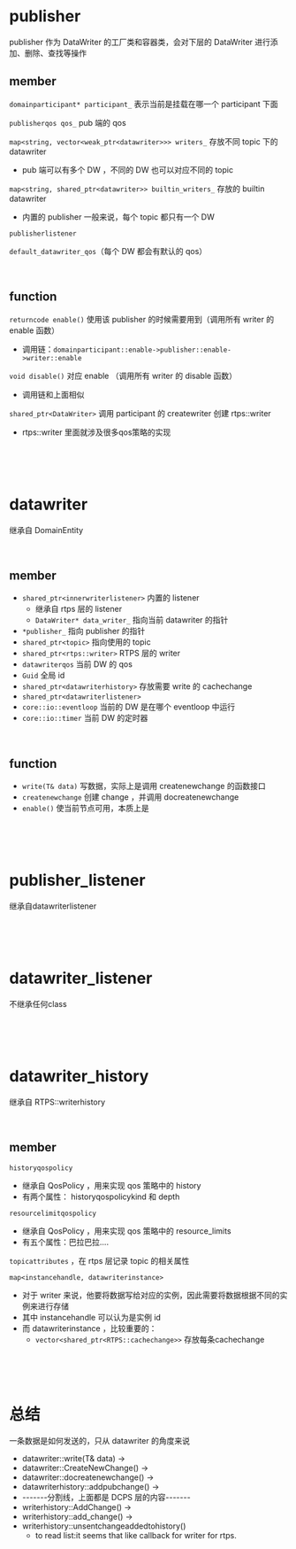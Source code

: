 # publisher

publisher 作为 DataWriter 的工厂类和容器类，会对下层的 DataWriter 进行添加、删除、查找等操作

## member

`domainparticipant* participant_` 表示当前是挂载在哪一个 participant 下面

`publisherqos qos_` pub 端的 qos 

`map<string, vector<weak_ptr<datawriter>>> writers_` 存放不同 topic 下的 datawriter

- pub 端可以有多个 DW ，不同的 DW 也可以对应不同的 topic

`map<string, shared_ptr<datawriter>> builtin_writers_` 存放的 builtin datawriter

- 内置的 publisher 一般来说，每个 topic 都只有一个 DW

`publisherlistener`

`default_datawriter_qos`（每个 DW 都会有默认的 qos）

<br/>

## function

`returncode enable()` 使用该 publisher 的时候需要用到（调用所有 writer 的 enable 函数）

- 调用链：`domainparticipant::enable->publisher::enable->writer::enable`

`void disable()` 对应 enable （调用所有 writer 的 disable 函数）

- 调用链和上面相似

`shared_ptr<DataWriter>` 调用 participant 的 createwriter 创建 rtps::writer

- rtps::writer 里面就涉及很多qos策略的实现

<br/>

<br/>

<br/>

# datawriter

继承自 DomainEntity

<br/>

## member

- `shared_ptr<innerwriterlistener>` 内置的 listener
  - 继承自 rtps 层的 listener
  - `DataWriter* data_writer_` 指向当前 datawriter 的指针
- `*publisher_` 指向 publisher 的指针
- `shared_ptr<topic>` 指向使用的 topic
- `shared_ptr<rtps::writer>` RTPS 层的 writer
- `datawriterqos` 当前 DW 的 qos
- `Guid` 全局 id
- `shared_ptr<datawriterhistory>` 存放需要 write 的 cachechange
- `shared_ptr<datawriterlistener>`
- `core::io::eventloop` 当前的 DW 是在哪个 eventloop 中运行
- `core::io::timer` 当前 DW 的定时器

<br/>

## function

- `write(T& data)` 写数据，实际上是调用 createnewchange 的函数接口
- `createnewchange` 创建 change ，并调用 docreatenewchange
- `enable()` 使当前节点可用，本质上是 

<br/>

<br/>

<br/>

# publisher_listener

继承自datawriterlistener

<br/>

<br/>

<br/>

# datawriter_listener

不继承任何class

<br/>

<br/>

<br/>

# datawriter_history

继承自 RTPS::writerhistory

<br/>

## member
`historyqospolicy`

- 继承自 QosPolicy ，用来实现 qos 策略中的 history
- 有两个属性： historyqospolicykind 和 depth

`resourcelimitqospolicy`

- 继承自 QosPolicy ，用来实现 qos 策略中的 resource_limits
- 有五个属性：巴拉巴拉....

`topicattributes` ，在 rtps 层记录 topic 的相关属性

`map<instancehandle, datawriterinstance>`

- 对于 writer 来说，他要将数据写给对应的实例，因此需要将数据根据不同的实例来进行存储
- 其中 instancehandle 可以认为是实例 id
- 而 datawriterinstance ，比较重要的：
  - `vector<shared_ptr<RTPS::cachechange>>` 存放每条cachechange

<br/>

<br/>

<br/>

# 总结

一条数据是如何发送的，只从 datawriter 的角度来说
- datawriter::write(T& data) ->
- datawriter::CreateNewChange() ->
- datawriter::docreatenewchange() ->
- datawriterhistory::addpubchange() ->
- -------分割线，上面都是 DCPS 层的内容-------
- writerhistory::AddChange() ->
- writerhistory::add_change() ->
- writerhistory::unsentchangeaddedtohistory()
  - to read list:it seems that like callback for writer for rtps.
